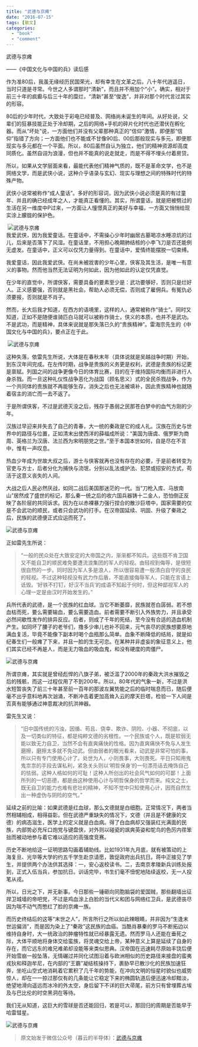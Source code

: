 ```yaml
---
title: "武德与京瘫"
date: "2016-07-15"
tags: [散文]
categories: 
  - "book"
  - "comment"
---
```


武德与京瘫

——《中国文化与中国的兵》读后感

作为准80后，我虽无缘经历民国荣光，却有幸生在文革之后。八十年代逍遥日，当时只道是寻常。今世之人多谓那时“清新”，而且并不用加个“小”。确实，相对于前三十年的疯癫与后三十年的糜烂，“清新”甚至“俊逸”，并非对那个时代言过其实的形容。

80后的少年时代，大致处于彩电已经普及、网络尚未诞生的年间。从好处说，父辈们的狂暴技能正处于冷却期，之后的网络+手机的碎片化时代也还潜伏在孵化器。而从“坏处”说，一方面他们并没有父辈那种真正的“信仰”激情，即便那“信仰”指错了方向；一方面他们也不能或不甘像90后、00后那般现实与多元，即便那现实与多元都在一个平面。所以，80后虽然自认为独立，他们的精神资源却高度同质化。虽然自诩为浪漫，但也并不能真的说走就走，而是不得不埋头付着房贷。

  

所以，如果从文学层面来看，最能代表他们精神气质的，既不是革命文学，也不是网络文学，而是武侠小说，这种介乎语录与玄幻、现实与理想之间的特殊时代的特殊产物。

武侠小说常被称作“成人童话”。多好的形容词，因为武侠小说必须是真的有过童年、并且的确已经成年之人，才能真正看懂的。其实，所谓童话，就是把被劈过的生活在另一维度中P过来，一方面让人憧憬真正的美好与幸福，一方面又悄悄给现实涂上朦胧的保护色。

 ![武德与京瘫](images/beepress1-1572665574.jpeg "武德与京瘫")  
我爱武侠，因为我爱童话。在童话中，不需操心少年时幽居古墓喝凉水睡凉炕的过儿，后来是否落下了风湿。在童话里，不用担心晚期肺结核的小李飞刀是否还能例无虚发。在童话中，正义可以仅凭力量得到。在童话中，爱情终能摆脱一切束缚。  

我爱童话，因此我爱武侠。在尚未被戕害的少年心里，侠客及其生活，是唯一有意义的事物。然而他当然无法证明为何如此，因为他如此的认定仅凭直觉。

在少年的直觉中，所谓侠客，需要具备的要素至少是：武功要够好，否则只是烂好人。正义感要强，否则就是黑社会。帮助人必须无偿，否则成了雇佣兵。有冤仇必须要报，否则就是不肖子。

然而，长大后我才知道，在西方的语境里，这样的人，通常被称作“骑士”。同时又知道，正如不是随便谁骑匹白马就可以被称作骑士，侠义的本质，也并不是武功。不是武功，而是精神，具体来说就是那失落已久的“贵族精神”。雷海宗先生的《中国文化与中国的兵》，要点正在于此。

 ![武德与京瘫](images/beepress9-1572665575.jpeg "武德与京瘫")  

这种失落，依雷先生所说，大体是在春秋末年（具体说就是吴越战争时期）开始，到东汉年间完成。在左传时期，战争是贵族的义务更是权利，武德是贵族的标记更是禀赋。列国之间的战争更像今日的体育比赛，目的在于维持国际均衡而非进行人身杀戮。而一旦这种礼仪性战争恶化为战国（顾名思义）式的全民杀戮战争，作为一个共同体的贵族就不再能够生存，消失之后也无法被填补，因此贵族精神也就随着宿主的消亡而一去不返了。

于是所谓侠客，不过是武德灭没之后，残存于愚弱之民那苍白梦中的血气方刚的少年。

汉族过早迎来并失去了自己的青春，大一统的秦政是它的成人礼。汉族在历史与世界中的路径与位置，正如清末出使西洋的薛福成所说：“美国为唐虞、俄罗斯为商周、英格兰为汉唐、法兰西为宋明朋党之世。”至于本国本世如何，自是尽在不言中，惟有一声叹息。

热血少年成为世故大叔之后，游士与侠客就再也没有存在的必要，于是前者转变为官吏与方士，后者分化为捕快与流氓，分别以乱法或护法、犯禁或招安的方式，苟活于这意义丧失的人间。

大战之后人民必然厌战，如同二战后美国那迷茫的一代。当“刀枪入库、马放南山”居然成了盛世的标记，那么秦一统之后的收六国兵器铸十二金人，恐怕倒正反映了各阶层的共同诉求。因为在以赤裸暴力强行捏合的散沙巨塔中，国家需要的仅是不会武功的顺民，或者只会武功的打手。在汉帝国延续、巩固、升级了秦政之后，民族的武德便正式应运而死了。

  

![武德与京瘫](images/beepress5-1572665575.jpeg "武德与京瘫")  

正如雷先生所说：

> “一般的民众处在大致安定的大帝国之内，渐渐都不知兵。这些既不肯卫国又不能自卫的顺民难免要遭流浪集团的军人的轻视。由轻视到侮辱，是很短很自然的一步。同时因为军人多是浪人，所以很容易遭一般清白自守的良民的轻视。不过这种轻视没有武力作后盾，不能直接侮辱军人，只能在言语上诋毁。‘好铁不打钉，好汉不当兵’的成语不知起于何时，但这种鄙视军人的心理一定是由汉时开始发生的。”

兵所代表的武德，是一个民族的红血球。当它不断萎靡，民族就苍白孱弱。若不想血枯而死，要么需要输血，要么需要造血。前者需要不断引入外族势力，并且承受必然间歇性发作的排异反应。后者，则成了千年的死结，至今没有合适的造血机制产生。如同坏了腰子的老爷们，撸多少串儿也补不回来，元气丧尽的民族想要原地满血复活，毕竟不能像下副本时喝个血瓶那么简单。血象不断降低的结局，就是如纪春生们一般瘫了下来，并且一脸的生无可恋。在某种并非虚妄的象征意义上，他们其实已经不再是人，而是无力吸血的吸血鬼，和没有硬度的肉僵尸。

  

![武德与京瘫](images/beepress7-1572665576.jpeg "武德与京瘫")  


所谓京瘫，其实就是曾经彪悍的八旗子弟，被泛滥了2000年的秦政大洪水摧毁之后的残骸，而这一过程仅用了不到200年。所以，80年代的气象一新，不过是洪水短暂丧失了前三十年甚至前一百年的那波左翼势能之后的临时喘息而已，随后便毫不出乎意料地再次汹涌，不断冲击着更加高耸入云的摩天巨塔，检验一下人间是否真有能够通过神意裁决的抗洪神器。

雷先生又说：

  

> “旧中国传统的污浊，因循、苟且、侥幸、欺诈、阴险、小器、不彻底，以及一切类似的特征，都是纯粹文德的劣根性。一个民族或个人，既是软弱无能以致无力自卫，当然不会有直爽痛快的性格。因为直爽痛快不免与人发生磨擦，磨擦太多就不免动武。但由弱者的眼光看来，动武是非常可怕的事，所以只有专门使用心计了。处世为人，小则畏事，大则畏死。平日只知用鬼鬼祟祟的手段去谋私利，紧急关头则以‘明哲保身’的一句漂亮话去掩饰自己的怯弱。这种人格如何的可耻！这种人所创出的社会风气如何的可鄙！上面所列的一切恶德，都是由这种使用心计与明哲保身的哲学而来。纯文之士，既无自卫的能力也难有悲壮的精神，不知不觉中只知使用心计，因而自然生出一种虚伪与阴险的空气。”

延续之前的比喻：如果武德是红血球，那么文德就是白细胞。正常情况下，两者当然相辅相成，相得益彰。但在武德严重缺失的情况下，文德（并且是不健康的文德）的病态滋生，医学上的定义就是白血病。得了白血病却又强装红光满面的民族，内部势必充斥口炮党与键盘侠，对外则以碰瓷的飒爽英姿和鸵鸟的色厉内荏笨拙而被动地参与着它难以适应的高强度竞赛。

历史不断地给这一证明思路勾画着辅助线。比如1931年九月底，就有被策动的上海复旦、光华等大学的约五千学生赴京请愿，敦促政府出兵抗日。蒋中正接见了学生，并提供两个办法供其选择：一，安心返校读书。二，去南京孝陵新兵训练处报到，正式入伍当兵，参加抗日。训话完毕，书生们毫不忸怩地陆续返校，无一人投笔从戎。

所以，日光之下，并无新事。今日那些一锤砸向同胞脑袋的爱国贼，那些翻墙出征捍卫城墙的帝吧党，不过是鸡血涂上白脸的当代义和团与网络红卫兵，是武德丧尽因为喘不动气而憋红了脸的京瘫一族。

而历史终结后的这等“末世之人”，所言所行之所以如此辣眼睛，并非因为“生逢末世运偏消”，而是因为染上了“秦政”这民族的血癌。当酷肖暴秦的罗马不断拓边以维持自身时，大一统政治的肿瘤特性就已经暴露无遗。然而罗马人还能在垂死之际，大体平顺地将身体交给蛮族，将灵魂交给上帝，某种意义上算是延续了自身的存在，而它远东的难兄难弟却没能等来类似恩典。汉帝国在迅速耗尽原始丰饶后便开始雪崩一般坠落，无情碾过并同化试图沿着与欧洲相似的历史路径来接盘的蛮夷戎狄和释迦牟尼，在内部的“王霸”凝结核操持下，裹胁早已散沙化的民族加速狂奔，坐吃山空式地消耗着它累积了几千年的势能，在冲向文明的恒星时貌似也威势惊人，却在一一掠过那仅有的几条能让它稳定下来的椭圆轨道后便迅速冷却黯淡，绝望地滑向遥远而冰冷的外太空，身后留下不详的巨大帚尾，前方只有曾埋葬古埃及与巴比伦的时空黑洞在等待。

我们无从知道，这巨大的雪球是否还能回归，若是可以，那回归的周期是否能早于哈雷彗星。

  

![武德与京瘫](images/beepress0-1572665578.jpg "武德与京瘫")  

> 原文始发于微信公众号（暮云的半导体）：[武德与京瘫](http://mp.weixin.qq.com/s?__biz=MzAxMzcyMDY4Ng==&mid=2652605048&idx=1&sn=d22735648dd6adedf5671be49726c630&chksm=80716779b706ee6f802afd36ea38c1c7820c2cf808eb2fd95c8e815381fdea664c79513f3998&scene=27#wechat_redirect)
